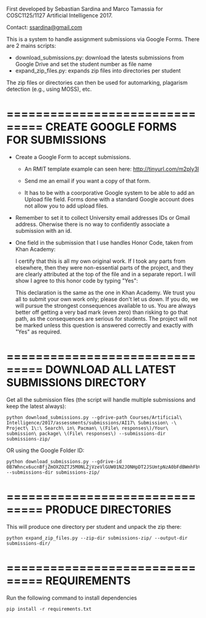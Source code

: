 First developed by Sebastian Sardina and Marco Tamassia for COSC1125/1127 Artificial Intelligence 2017.

Contact: ssardina@gmail.com


This is a system to handle assignment submissions via Google Forms. There are 2 mains scripts:

- download_submissions.py: 
    download the latests submissions from Google Drive and set the student number as file name
- expand_zip_files.py:
    expands zip files into directories per student



The zip files or directories can then be used for automarking, plagarism detection (e.g., using MOSS), etc.


===============================
CREATE GOOGLE FORMS FOR SUBMISSIONS
===============================

- Create a Google Form to accept submissions.
    - An RMIT template example can seen here: http://tinyurl.com/m2ply3l
    - Send me an email if you want a copy of that form.

    - It has to be with a coorporative Google system to be able to add an Upload file field.
    Forms done with a standard Google account does not allow you to add upload files.    
    
- Remember to set it to collect University email addresses IDs or Gmail address. Oherwise there is no way to confidently associate a submission with an id.

- One field in the submission that I use handles Honor Code, taken from Khan Academy:

    I certify that this is all my own original work. If I took any parts from elsewhere, then they were non-essential parts of the project, and they are clearly attributed at the top of the file and in a separate report.  I will show I agree to this honor code by typing "Yes":

    This declaration is the same as the one in Khan Academy.  We trust you all to submit your own work only; please don't let us down. If you do, we will pursue the strongest consequences available to us. You are always better off getting a very bad mark (even zero) than risking to go that path, as the consequences are serious for students. The project will not be marked unless this question is answered correctly and exactly with "Yes" as required. 



===============================
DOWNLOAD ALL LATEST SUBMISSIONS DIRECTORY
===============================

Get all the submission files (the script will handle multiple submissions and keep the latest always):


    python download_submissions.py --gdrive-path Courses/Artificial\ Intelligence/2017/assessments/submissions/AI17\ Submission\ -\ Project\ 1\:\ Search\ in\ Pacman\ \(File\ responses\)/Your\ submission\ package\ \(File\ responses\) --submissions-dir submissions-zip/


OR using the Google Folder ID:


    python download_submissions.py --gdrive-id 0B7Whncx6ucnBfjZmOXZOZTJ5M0NLZjVzeVlGUW01N2JONHpDT2JSUmtpNzA0bFdBWmhFbVU --submissions-dir submissions-zip/



===============================
PRODUCE DIRECTORIES
===============================


This will produce one directory per student and unpack the zip there:

    python expand_zip_files.py --zip-dir submissions-zip/ --output-dir submissions-dir/



===============================
REQUIREMENTS
===============================
Run the following command to install dependencies
```
pip install -r requirements.txt
```